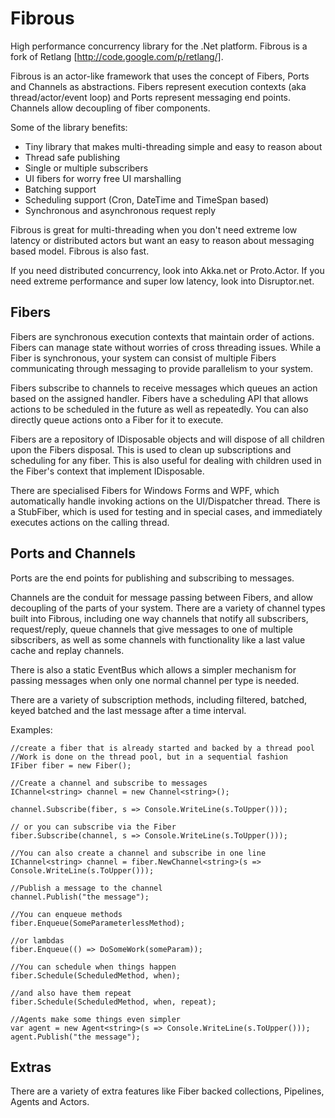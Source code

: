 Fibrous
=======

High performance concurrency library for the .Net platform.  Fibrous is a fork of Retlang [http://code.google.com/p/retlang/]. 

Fibrous is an actor-like framework that uses the concept of Fibers, Ports and Channels as abstractions.  Fibers represent execution contexts (aka thread/actor/event loop) and Ports represent messaging end points.  Channels allow decoupling of fiber components.

Some of the library benefits:
 - Tiny library that makes multi-threading simple and easy to reason about
 - Thread safe publishing
 - Single or multiple subscribers
 - UI fibers for worry free UI marshalling
 - Batching support
 - Scheduling support (Cron, DateTime and TimeSpan based)
 - Synchronous and asynchronous request reply
 
 Fibrous is great for multi-threading when you don't need extreme low latency or distributed actors but want an easy to reason about messaging based model.  Fibrous is also fast.

 If you need distributed concurrency, look into Akka.net or Proto.Actor.  If you need extreme performance and super low latency, look into Disruptor.net.

Fibers
------

Fibers are synchronous execution contexts that maintain order of actions.  Fibers can manage state without worries of cross threading issues.  While a Fiber is synchronous, your system can consist of multiple Fibers communicating through messaging to provide parallelism to your system.

Fibers subscribe to channels to receive messages which queues an action based on the assigned handler.  Fibers have a scheduling API that allows actions to be scheduled in the future as well as repeatedly.  You can also directly queue actions onto a Fiber for it to execute.

Fibers are a repository of IDisposable objects and will dispose of all children upon the Fibers disposal.  This is used to clean up subscriptions and scheduling for any fiber.  This is also useful for dealing with children used in the Fiber's context that implement IDisposable.

There are specialised Fibers for Windows Forms and WPF, which automatically handle invoking actions on the UI/Dispatcher thread.  There is a StubFiber, which is used for testing and in special cases, and immediately executes actions on the calling thread.

Ports and Channels
------------------

Ports are the end points for publishing and subscribing to messages.  

Channels are the conduit for message passing between Fibers, and allow decoupling of the parts of your system.  There are a variety of channel types built into Fibrous, including one way channels that notify all subscribers, request/reply, queue channels that give messages to one of multiple sibscribers, as well as some channels with functionality like a last value cache and replay channels.

There is also a static EventBus which allows a simpler mechanism for passing messages when only one normal channel per type is needed.

There are a variety of subscription methods, including filtered, batched, keyed batched and the last message after a time interval.
 
  
Examples:

```
//create a fiber that is already started and backed by a thread pool
//Work is done on the thread pool, but in a sequential fashion 
IFiber fiber = new Fiber();
	 
//Create a channel and subscribe to messages
IChannel<string> channel = new Channel<string>();

channel.Subscribe(fiber, s => Console.WriteLine(s.ToUpper()));

// or you can subscribe via the Fiber
fiber.Subscribe(channel, s => Console.WriteLine(s.ToUpper()));

//You can also create a channel and subscribe in one line
IChannel<string> channel = fiber.NewChannel<string>(s => Console.WriteLine(s.ToUpper()));

//Publish a message to the channel
channel.Publish("the message");

//You can enqueue methods
fiber.Enqueue(SomeParameterlessMethod);
 
//or lambdas
fiber.Enqueue(() => DoSomeWork(someParam));

//You can schedule when things happen
fiber.Schedule(ScheduledMethod, when);

//and also have them repeat
fiber.Schedule(ScheduledMethod, when, repeat);

//Agents make some things even simpler
var agent = new Agent<string>(s => Console.WriteLine(s.ToUpper()));
agent.Publish("the message");
```

Extras
------

There are a variety of extra features like Fiber backed collections, Pipelines, Agents and Actors.

	